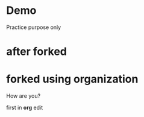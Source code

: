 # Demo
Practice purpose only
# after forked 

# forked using organization

How are you?

 first in __org__ edit

